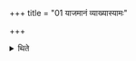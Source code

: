+++
title = "01 याजमानं व्याख्यास्यामः"

+++

<details><summary>थिते</summary>

1. We shall explain the duties of a sacrificer.
</details>
